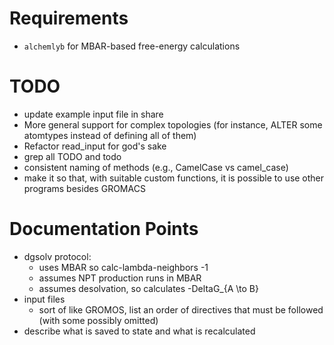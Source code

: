# Requirements

- ```alchemlyb``` for MBAR-based free-energy calculations

# TODO

- update example input file in share
- More general support for complex topologies (for instance, ALTER some atomtypes instead of defining all of them)
- Refactor read_input for god's sake
- grep all TODO and todo
- consistent naming of methods (e.g., CamelCase vs camel_case)
- make it so that, with suitable custom functions, it is possible to use other programs besides GROMACS

# Documentation Points

- dgsolv protocol:
    - uses MBAR so calc-lambda-neighbors -1
    - assumes NPT production runs in MBAR
    - assumes desolvation, so calculates -DeltaG_{A \to B}
- input files
  - sort of like GROMOS, list an order of directives that must be
    followed (with some possibly omitted)
- describe what is saved to state and what is recalculated
